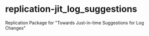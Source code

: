 # replication-jit_log_suggestions
Replication Package for "Towards Just-in-time Suggestions for Log Changes"
